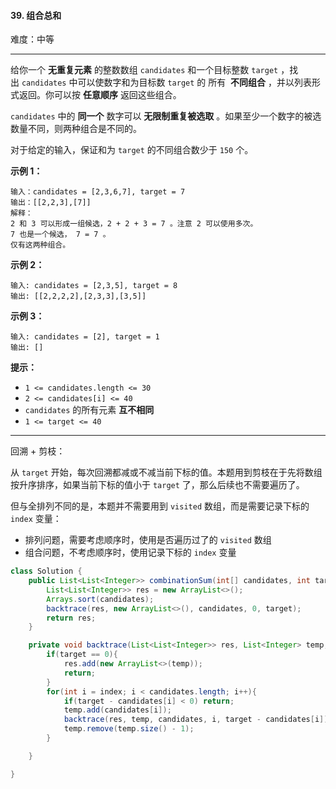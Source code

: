#### 39. 组合总和

难度：中等

---

给你一个  **无重复元素**  的整数数组 `candidates` 和一个目标整数 `target` ，找出 `candidates` 中可以使数字和为目标数 `target` 的 所有  **不同组合**  ，并以列表形式返回。你可以按  **任意顺序**  返回这些组合。

`candidates` 中的  **同一个**  数字可以  **无限制重复被选取**  。如果至少一个数字的被选数量不同，则两种组合是不同的。 

对于给定的输入，保证和为 `target` 的不同组合数少于 `150` 个。

 **示例 1：** 

```
输入：candidates = [2,3,6,7], target = 7
输出：[[2,2,3],[7]]
解释：
2 和 3 可以形成一组候选，2 + 2 + 3 = 7 。注意 2 可以使用多次。
7 也是一个候选， 7 = 7 。
仅有这两种组合。
```

 **示例 2：** 

```
输入: candidates = [2,3,5], target = 8
输出: [[2,2,2,2],[2,3,3],[3,5]]
```

 **示例 3：** 

```
输入: candidates = [2], target = 1
输出: []
```

 **提示：** 

*   `1 <= candidates.length <= 30`
*   `2 <= candidates[i] <= 40`
*   `candidates` 的所有元素  **互不相同** 
*   `1 <= target <= 40`

---

回溯 + 剪枝：

从 `target` 开始，每次回溯都减或不减当前下标的值。本题用到剪枝在于先将数组按升序排序，如果当前下标的值小于 `target` 了，那么后续也不需要遍历了。

但与全排列不同的是，本题并不需要用到 `visited` 数组，而是需要记录下标的 `index` 变量：

- 排列问题，需要考虑顺序时，使用是否遍历过了的 `visited` 数组
- 组合问题，不考虑顺序时，使用记录下标的 `index` 变量

```Java
class Solution {
    public List<List<Integer>> combinationSum(int[] candidates, int target) {
        List<List<Integer>> res = new ArrayList<>();
        Arrays.sort(candidates);
        backtrace(res, new ArrayList<>(), candidates, 0, target);
        return res;
    }

    private void backtrace(List<List<Integer>> res, List<Integer> temp, int[] candidates, int index, int target){
        if(target == 0){
            res.add(new ArrayList<>(temp));
            return;
        }
        for(int i = index; i < candidates.length; i++){
            if(target - candidates[i] < 0) return;
            temp.add(candidates[i]);
            backtrace(res, temp, candidates, i, target - candidates[i]);
            temp.remove(temp.size() - 1);
        }

    }

}
```